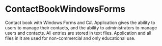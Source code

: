 ContactBookWindowsForms
=======================

Contact book with Windows Forms and C#. Application gives the ability to users to manage their contacts, and the ability to administrators to manage users and contacts. All entries are stored in text files. Application and all files in it are used for non-commercial and only educational use.
